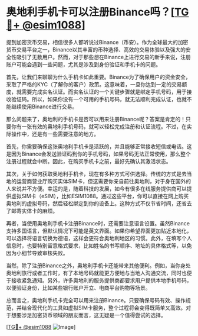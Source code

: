# 奥地利手机卡可以注册Binance吗？[[TG💪+ @esim1088](https://t.me/s/esim1088)]

提到加密货币交易，相信很多人都听说过Binance（币安）。作为全球最大的加密货币交易平台之一，Binance以其丰富的币种选择、高效的交易体验以及强大的安全性吸引了无数用户。然而，对于那些想在Binance上进行交易的新手来说，注册账户可能会遇到一些问题，尤其是涉及到身份验证和手机卡的问题。

首先，让我们来聊聊为什么手机卡如此重要。Binance为了确保用户的资金安全，采取了严格的KYC（了解你的客户）政策。这意味着，一旦你达到一定的交易额度，就需要完成实名认证。而实名认证的一个关键步骤就是绑定手机号码，用于接收验证码。所以，如果你没有一个可用的手机号码，就无法顺利完成认证，也就不能继续使用Binance进行交易。

那么问题来了，奥地利的手机卡是否可以用来注册Binance呢？答案是肯定的！只要你有一张有效的奥地利手机号码，就可以轻松完成注册和认证流程。不过，在实际操作中，还是有一些需要注意的地方。

首先，你需要确保这张奥地利手机卡是活跃的，并且能够正常接收短信或电话。这是因为Binance会发送验证码到你的手机号码，如果号码无法正常使用，那么整个注册过程就会中断。因此，在购买手机卡之前，最好先确认其激活状态。

其次，关于如何获取奥地利手机卡，现在有多种方式可供选择。传统的方式是去当地的运营商营业厅购买实体SIM卡，但这需要你亲自前往奥地利，对于身在国外的人来说并不方便。幸运的是，随着科技的发展，如今有很多在线服务提供商可以提供虚拟SIM卡（eSIM），比如ESIM1088。通过这些平台，你可以直接在网上购买奥地利的虚拟号码，然后轻松绑定到你的设备上。这种方式不仅节省时间，还省去了邮寄实体卡的麻烦。

再者，当使用奥地利手机卡注册Binance时，还需要注意语言设置。虽然Binance支持多国语言，但默认情况下可能是英文界面。如果你希望界面更加贴近本地化，可以选择将语言切换为德语，这样会更符合奥地利地区的习惯。此外，在填写个人信息时，也要特别留意格式要求，比如姓名的书写顺序、地址的具体格式等，以免因为小细节导致审核失败。

当然，除了注册Binance之外，奥地利手机卡还能带来其他便利。例如，当你身处奥地利旅行或者工作时，有了本地号码就能更方便地与当地人沟通交流，同时也便于接收紧急通知。另外，许多奥地利的服务提供商都要求用户提供本地手机号码，以便验证身份，比如某些银行账户开立、电商平台购物等场景。

总而言之，奥地利手机卡完全可以用来注册Binance。只要确保号码有效、操作规范，并结合现代化的工具如虚拟SIM卡服务，整个过程将会变得既简单又高效。对于想要涉足加密货币领域的朋友而言，这无疑是一个值得尝试的选择。

[[TG💪+ @esim1088](https://t.me/s/esim1088) ![Image](https://i.postimg.cc/4NQfJmqS/Snipaste-2025-05-13-00-14-12.png)]